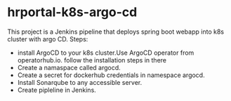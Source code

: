 # hrportal-k8s-argo-cd
This project is a Jenkins pipeline that deploys spring boot webapp into k8s cluster with argo CD. 
Steps: 
- install ArgoCD to your k8s cluster.Use ArgoCD operator from operatorhub.io. follow the installation steps in there
- Create a namaspace called argocd.
- Create a secret for dockerhub credentials in namespace argocd.
- Install Sonarqube to any accessible server. 
- Create pipleline in Jenkins.

